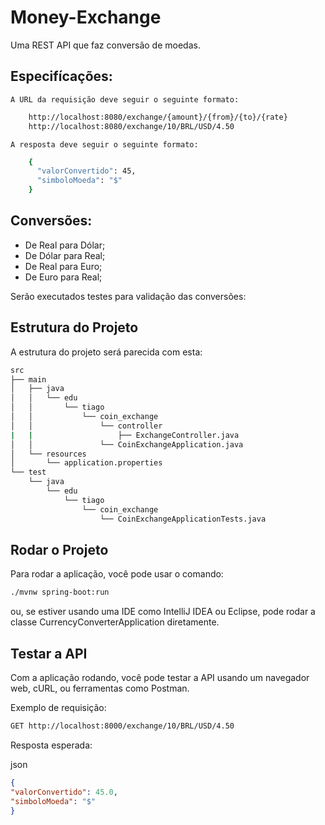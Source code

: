 # Money-Exchange
Uma REST API que faz conversão de moedas.

## Especifícações:

    A URL da requisição deve seguir o seguinte formato:
```bash
    http://localhost:8080/exchange/{amount}/{from}/{to}/{rate}
    http://localhost:8080/exchange/10/BRL/USD/4.50
```     
    A resposta deve seguir o seguinte formato:

```bash
    {
      "valorConvertido": 45,
      "simboloMoeda": "$"
    }
```

## Conversões:
* De Real para Dólar;
* De Dólar para Real;
* De Real para Euro;
* De Euro para Real;

Serão executados testes para validação das conversões:


## Estrutura do Projeto
A estrutura do projeto será parecida com esta:
```bash
src
├── main
│   ├── java
│   │   └── edu
│   │       └── tiago
│   │           └── coin_exchange
│   │               └── controller
|   |                   ├── ExchangeController.java
│   │               └── CoinExchangeApplication.java
│   └── resources
│       └── application.properties
└── test
    └── java
        └── edu
            └── tiago
                └── coin_exchange
                    └── CoinExchangeApplicationTests.java
```

## Rodar o Projeto

Para rodar a aplicação, você pode usar o comando:

```bash
./mvnw spring-boot:run
```

ou, se estiver usando uma IDE como IntelliJ IDEA ou Eclipse, pode rodar a classe CurrencyConverterApplication diretamente.

## Testar a API

Com a aplicação rodando, você pode testar a API usando um navegador web, cURL, ou ferramentas como Postman.

Exemplo de requisição:

```bash
GET http://localhost:8000/exchange/10/BRL/USD/4.50
```

Resposta esperada:

json
```json
{
"valorConvertido": 45.0,
"simboloMoeda": "$"
}
```